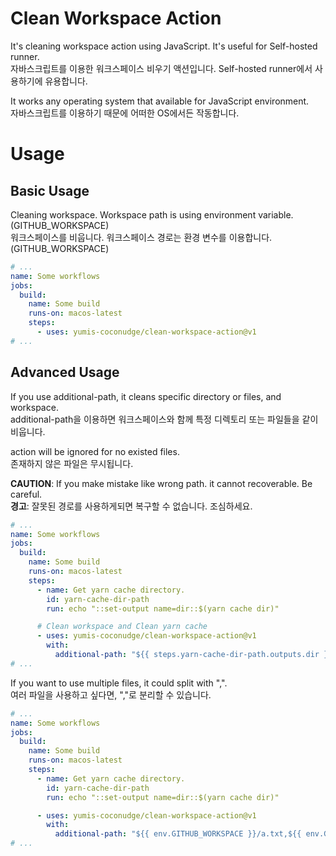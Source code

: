 # Clean Workspace Action

It's cleaning workspace action using JavaScript. It's useful for Self-hosted runner.  
자바스크립트를 이용한 워크스페이스 비우기 액션입니다. Self-hosted runner에서 사용하기에 유용합니다.

It works any operating system that available for JavaScript environment.  
자바스크립트를 이용하기 때문에 어떠한 OS에서든 작동합니다.

# Usage

## Basic Usage

Cleaning workspace. Workspace path is using environment variable. (GITHUB_WORKSPACE)  
워크스페이스를 비웁니다. 워크스페이스 경로는 환경 변수를 이용합니다. (GITHUB_WORKSPACE)

```yaml
# ...
name: Some workflows
jobs:
  build:
    name: Some build
    runs-on: macos-latest
    steps:
      - uses: yumis-coconudge/clean-workspace-action@v1
# ...
```

## Advanced Usage

If you use additional-path, it cleans specific directory or files, and workspace.  
additional-path을 이용하면 워크스페이스와 함께 특정 디렉토리 또는 파일들을 같이 비웁니다.

action will be ignored for no existed files.  
존재하지 않은 파일은 무시됩니다.

**CAUTION**: If you make mistake like wrong path. it cannot recoverable. Be careful.  
**경고**: 잘못된 경로를 사용하게되면 복구할 수 없습니다. 조심하세요.

```yaml
# ...
name: Some workflows
jobs:
  build:
    name: Some build
    runs-on: macos-latest
    steps:
      - name: Get yarn cache directory.
        id: yarn-cache-dir-path
        run: echo "::set-output name=dir::$(yarn cache dir)"

      # Clean workspace and Clean yarn cache
      - uses: yumis-coconudge/clean-workspace-action@v1
        with:
          additional-path: "${{ steps.yarn-cache-dir-path.outputs.dir }}"
# ...
```

If you want to use multiple files, it could split with ",".  
여러 파일을 사용하고 싶다면, ","로 분리할 수 있습니다.

```yaml
# ...
name: Some workflows
jobs:
  build:
    name: Some build
    runs-on: macos-latest
    steps:
      - name: Get yarn cache directory.
        id: yarn-cache-dir-path
        run: echo "::set-output name=dir::$(yarn cache dir)"

      - uses: yumis-coconudge/clean-workspace-action@v1
        with:
          additional-path: "${{ env.GITHUB_WORKSPACE }}/a.txt,${{ env.GITHUB_WORKSPACE }}/b.txt"
# ...
```
